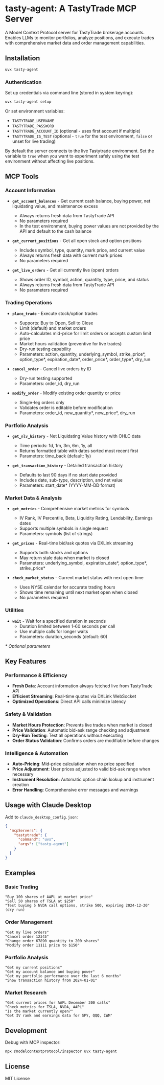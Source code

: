# tasty-agent: A TastyTrade MCP Server

A Model Context Protocol server for TastyTrade brokerage accounts. Enables LLMs to monitor portfolios, analyze positions, and execute trades with comprehensive market data and order management capabilities.

## Installation

```bash
uvx tasty-agent
```

### Authentication

Set up credentials via command line (stored in system keyring):

```bash
uvx tasty-agent setup
```

Or set environment variables:
- `TASTYTRADE_USERNAME`
- `TASTYTRADE_PASSWORD`
- `TASTYTRADE_ACCOUNT_ID` (optional - uses first account if multiple)
- `TASTYTRADE_IS_TEST` (optional - `true` for the test environment, `false` or
  unset for live trading)

By default the server connects to the live Tastytrade environment. Set the
variable to `true` when you want to experiment safely using the test
environment without affecting live positions.


## MCP Tools

### Account Information
- **`get_account_balances`** - Get current cash balance, buying power, net liquidating value, and maintenance excess
  - Always returns fresh data from TastyTrade API
  - No parameters required
  - In the test environment, buying power values are not provided by the API and default to the cash balance

- **`get_current_positions`** - Get all open stock and option positions
  - Includes symbol, type, quantity, mark price, and current value
  - Always returns fresh data with current mark prices
  - No parameters required

- **`get_live_orders`** - Get all currently live (open) orders
  - Shows order ID, symbol, action, quantity, type, price, and status
  - Always returns fresh data from TastyTrade API
  - No parameters required

### Trading Operations
- **`place_trade`** - Execute stock/option trades
  - Supports: Buy to Open, Sell to Close
  - Limit (default) and market orders
  - Auto-calculates mid-price for limit orders or accepts custom limit price
  - Market hours validation (preventive for live trades)
  - Dry-run testing capability
  - Parameters: action, quantity, underlying_symbol, strike_price*, option_type*, expiration_date*, order_price*, order_type*, dry_run

- **`cancel_order`** - Cancel live orders by ID
  - Dry-run testing supported
  - Parameters: order_id, dry_run

- **`modify_order`** - Modify existing order quantity or price
  - Single-leg orders only
  - Validates order is editable before modification
  - Parameters: order_id, new_quantity*, new_price*, dry_run

### Portfolio Analysis
- **`get_nlv_history`** - Net Liquidating Value history with OHLC data
  - Time periods: 1d, 1m, 3m, 6m, 1y, all
  - Returns formatted table with dates sorted most recent first
  - Parameters: time_back (default: 1y)

- **`get_transaction_history`** - Detailed transaction history
  - Defaults to last 90 days if no start date provided
  - Includes date, sub-type, description, and net value
  - Parameters: start_date* (YYYY-MM-DD format)

### Market Data & Analysis
- **`get_metrics`** - Comprehensive market metrics for symbols
  - IV Rank, IV Percentile, Beta, Liquidity Rating, Lendability, Earnings dates
  - Supports multiple symbols in single request
  - Parameters: symbols (list of strings)

- **`get_prices`** - Real-time bid/ask quotes via DXLink streaming
  - Supports both stocks and options
  - May return stale data when market is closed
  - Parameters: underlying_symbol, expiration_date*, option_type*, strike_price*

- **`check_market_status`** - Current market status with next open time
  - Uses NYSE calendar for accurate trading hours
  - Shows time remaining until next market open when closed
  - No parameters required

### Utilities
- **`wait`** - Wait for a specified duration in seconds
  - Duration limited between 1-60 seconds per call
  - Use multiple calls for longer waits
  - Parameters: duration_seconds (default: 60)

*\* Optional parameters*

## Key Features

### Performance & Efficiency
- **Fresh Data**: Account information always fetched live from TastyTrade API
- **Efficient Streaming**: Real-time quotes via DXLink WebSocket
- **Optimized Operations**: Direct API calls minimize latency

### Safety & Validation
- **Market Hours Protection**: Prevents live trades when market is closed
- **Price Validation**: Automatic bid-ask range checking and adjustment
- **Dry-Run Testing**: Test all operations without executing
- **Order Status Validation**: Confirms orders are modifiable before changes

### Intelligence & Automation
- **Auto-Pricing**: Mid-price calculation when no price specified
- **Price Adjustment**: User prices adjusted to valid bid-ask range when necessary
- **Instrument Resolution**: Automatic option chain lookup and instrument creation
- **Error Handling**: Comprehensive error messages and warnings

## Usage with Claude Desktop

Add to `claude_desktop_config.json`:

```json
{
  "mcpServers": {
    "tastytrade": {
      "command": "uvx",
      "args": ["tasty-agent"]
    }
  }
}
```

## Examples

### Basic Trading
```
"Buy 100 shares of AAPL at market price"
"Sell 50 shares of TSLA at $250"
"Test buying 5 NVDA call options, strike 500, expiring 2024-12-20" (dry run)
```

### Order Management
```
"Get my live orders"
"Cancel order 12345"
"Change order 67890 quantity to 200 shares"
"Modify order 11111 price to $150"
```

### Portfolio Analysis
```
"Get my current positions"
"Get my account balance and buying power"
"Get my portfolio performance over the last 6 months"
"Show transaction history from 2024-01-01"
```

### Market Research
```
"Get current prices for AAPL December 200 calls"
"Check metrics for TSLA, NVDA, AAPL"
"Is the market currently open?"
"Get IV rank and earnings data for SPY, QQQ, IWM"
```

## Development

Debug with MCP inspector:
```bash
npx @modelcontextprotocol/inspector uvx tasty-agent
```

## License

MIT License
